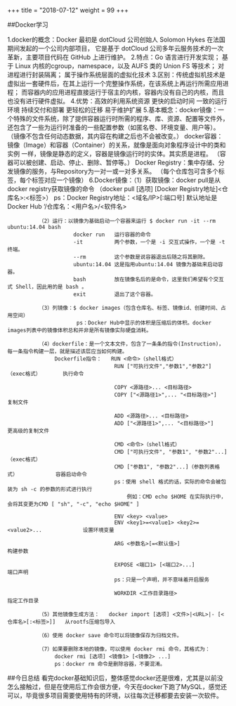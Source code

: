 +++
title = "2018-07-12"
weight = 99
+++

##Docker学习 

1.docker的概念：Docker 最初是 dotCloud 公司创始人 Solomon Hykes 在法国期间发起的一个公司内部项目，
             它是基于 dotCloud 公司多年云服务技术的一次革新，主要项目代码在 GitHub 上进行维护。
2.特点：Go 语言进行开发实现；
        基于 Linux 内核的cgroup，namespace，以及 AUFS 类的 Union FS 等技术；
        对进程进行封装隔离；
        属于操作系统层面的虚拟化技术
3.区别：传统虚拟机技术是虚拟出一套硬件后，在其上运行一个完整操作系统，在该系统上再运行所需应用进程；
        而容器内的应用进程直接运行于宿主的内核，容器内没有自己的内核，而且也没有进行硬件虚拟。
4.优势：高效的利用系统资源
        更快的启动时间
        一致的运行环境
        持续交付和部署
        更轻松的迁移
        易于维护扩展
5.基本概念：docker镜像：一个特殊的文件系统，除了提供容器运行时所需的程序、库、资源、配置等文件外，
                      还包含了一些为运行时准备的一些配置参数（如匿名卷、环境变量、用户等）。
                     （镜像不包含任何动态数据，其内容在构建之后也不会被改变。）
           docker容器：镜像（Image）和容器（Container）的关系，就像是面向对象程序设计中的类和实例
                      一样，镜像是静态的定义，容器是镜像运行时的实体。其实质是进程。
                     （容器可以被创建、启动、停止、删除、暂停等。）
           Docker Registry：集中存储、分发镜像的服务，与Repository为一对一或一对多关系。
                          （每个仓库包可含多个标签，每个标签对应一个镜像）
6.Docker镜像：（1）获取镜像：docker pull是从docker registry获取镜像的命令
                          （docker pull [选项] [Docker Registry地址]<仓库名>:<标签>）
                           ps：Docker Registry地址：<域名/IP>[:端口号] 默认地址是 Docker Hub
                               ‘/仓库名：<用户名>/<软件名>

              （2）运行：以镜像为基础启动一个容器来运行 $ docker run -it --rm ubuntu:14.04 bash
                         docker run   运行容器的命令
                         -it          两个参数，一个是 -i 交互式操作，一个是 -t 终端。
                         --rm         这个参数是说容器退出后随之将其删除。 
                         ubuntu:14.04 这是指用ubuntu:14.04 镜像为基础来启动容器。
                         bash         放在镜像名后的是命令，这里我们希望有个交互式 Shell，因此用的是 bash 。
                         exit         退出了这个容器。

              （3）列镜像：$ docker images（包含仓库名、标签、镜像id、创建时间、占用空间）
                          ps：Docker Hub中显示的体积是压缩后的体积。docker images列表中的镜像体积总和并非是所有镜像实际硬盘消耗。

              （4）dockerfile：是一个文本文件，包含了一条条的指令(Instruction)，每一条指令构建一层，就是描述该层应当如何构建。
                   Dockerfile指令：   RUN <命令>（shell格式）         
                                      RUN ["可执行文件","参数1","参数2"]（exec格式）       执行命令

                                      COPY <源路径>... <目标路径>
                                      COPY ["<源路径1>",... "<目标路径>"]                 复制文件

                                      ADD <源路径>... <目标路径>
                                      ADD ["<源路径1>",... "<目标路径>"]                  更高级的复制文件

                                      CMD <命令>（shell格式）
                                      CMD ["可执行文件", "参数1", "参数2"...]（exec格式） 
                                      CMD ["参数1", "参数2"...]（参数列表格式）            容器启动命令
                                      ps：使用 shell 格式的话，实际的命令会被包装为 sh -c 的参数的形式进行执行
                                          例如：CMD echo $HOME 在实际执行中，会将其变更为CMD [ "sh", "-c", "echo $HOME" ]
    
                                      ENV <key> <value>
                                      ENV <key1>=<value1> <key2>=<value2>...             设置环境变量

                                      ARG <参数名>[=<默认值>]                             构建参数

                                      EXPOSE <端口1> [<端口2>...]                         端口声明
                                      ps：只是一个声明，并不意味着开启服务

                                      WORKDIR <工作目录路径>                              指定工作目录  
 
              （5）其他镜像生成方法：   docker import [选项] <文件>|<URL>|- [<仓库名>[:<标签>]]   从rootfs压缩包导入

              （6）使用 docker save 命令可以将镜像保存为归档文件。

              （7）如果要删除本地的镜像，可以使用 docker rmi 命令，其格式为：
                   docker rmi [选项] <镜像1> [<镜像2> ...]
                   ps：docker rm 命令是删除容器，不要混淆。
##今日总结
    看完docker基础知识后，整体感觉docker还是很难，尤其是以前没怎么接触过，但是在使用后工作会很方便，今天在docker下跑了MySQL，感觉还可以，毕竟很多项目需要使用特有的环境，以往每次迁移都要去安装一次软件。
